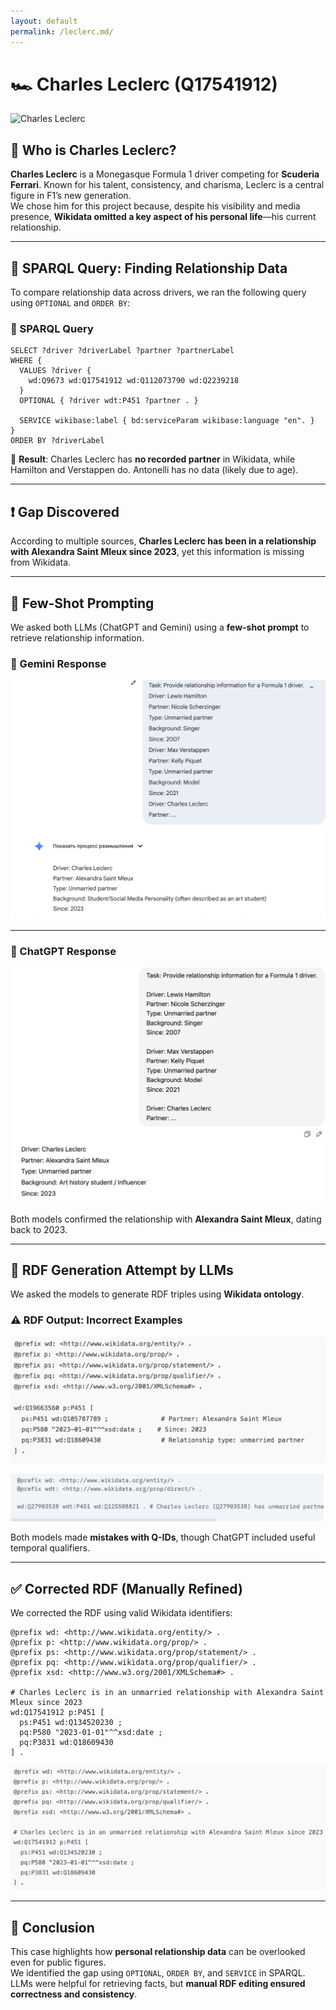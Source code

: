 ```yaml
---
layout: default
permalink: /leclerc.md/
---
```

# 🏎️ Charles Leclerc (Q17541912)

![Charles Leclerc](assets/images/leclerc.jpg)

## 👤 Who is Charles Leclerc?

**Charles Leclerc** is a Monegasque Formula 1 driver competing for **Scuderia Ferrari**. Known for his talent, consistency, and charisma, Leclerc is a central figure in F1’s new generation.  
We chose him for this project because, despite his visibility and media presence, **Wikidata omitted a key aspect of his personal life**—his current relationship.

---

## 🧪 SPARQL Query: Finding Relationship Data

To compare relationship data across drivers, we ran the following query using `OPTIONAL` and `ORDER BY`:

### 📄 SPARQL Query

```sparql
SELECT ?driver ?driverLabel ?partner ?partnerLabel
WHERE {
  VALUES ?driver {
    wd:Q9673 wd:Q17541912 wd:Q112073790 wd:Q2239218
  }
  OPTIONAL { ?driver wdt:P451 ?partner . }

  SERVICE wikibase:label { bd:serviceParam wikibase:language "en". }
}
ORDER BY ?driverLabel
```

📎 **Result**: Charles Leclerc has **no recorded partner** in Wikidata, while Hamilton and Verstappen do. Antonelli has no data (likely due to age).

---

## ❗ Gap Discovered

According to multiple sources, **Charles Leclerc has been in a relationship with Alexandra Saint Mleux since 2023**, yet this information is missing from Wikidata.

---

## 🤖 Few-Shot Prompting

We asked both LLMs (ChatGPT and Gemini) using a **few-shot prompt** to retrieve relationship information.

### 💬 Gemini Response

![Gemini Few-Shot](assets/images/Gemini_Leclerc.png)

---

### 💬 ChatGPT Response

![ChatGPT Few-Shot](assets/images/GPT_Leclerc.png)

Both models confirmed the relationship with **Alexandra Saint Mleux**, dating back to 2023.

---

## 🧱 RDF Generation Attempt by LLMs

We asked the models to generate RDF triples using **Wikidata ontology**.

### ⚠️ RDF Output: Incorrect Examples

![RDF Error Gemini](assets/images/rdf_incorrect7.png)

![RDF Error ChatGPT](assets/images/rdf_incorrect8.png)

Both models made **mistakes with Q-IDs**, though ChatGPT included useful temporal qualifiers.

---

## ✅ Corrected RDF (Manually Refined)

We corrected the RDF using valid Wikidata identifiers:

```turtle
@prefix wd: <http://www.wikidata.org/entity/> .
@prefix p: <http://www.wikidata.org/prop/> .
@prefix ps: <http://www.wikidata.org/prop/statement/> .
@prefix pq: <http://www.wikidata.org/prop/qualifier/> .
@prefix xsd: <http://www.w3.org/2001/XMLSchema#> .

# Charles Leclerc is in an unmarried relationship with Alexandra Saint Mleux since 2023
wd:Q17541912 p:P451 [
  ps:P451 wd:Q134520230 ;
  pq:P580 "2023-01-01"^^xsd:date ;
  pq:P3831 wd:Q18609430
] .
```

![Correct RDF Screenshot](assets/images/rdf_final_correct4.png)

---

## 📌 Conclusion

This case highlights how **personal relationship data** can be overlooked even for public figures.  
We identified the gap using `OPTIONAL`, `ORDER BY`, and `SERVICE` in SPARQL.  
LLMs were helpful for retrieving facts, but **manual RDF editing ensured correctness and consistency**.
